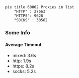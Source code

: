 
```mermaid
pie title 60002 Proxies in list
    "HTTP" : 27663
    "HTTPS": 9628
    "SOCKS" : 30562
```

### Some Info
#### Average Timeout

- mixed: 3.6s
- http: 1.9s
- https: 8.2s
- socks: 5.2s